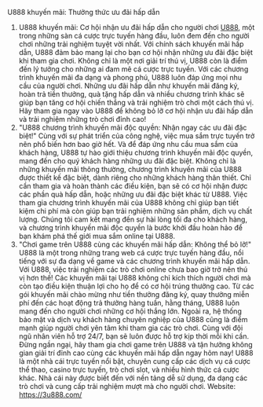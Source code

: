 
U888 khuyến mãi: Thưởng thức ưu đãi hấp dẫn
1. U888 khuyến mãi: Cơ hội nhận ưu đãi hấp dẫn cho người chơi
<a href="https://3u888.com/ "> U888</a>, một trong những sàn cá cược trực tuyến hàng đầu, luôn đem đến cho người chơi những trải nghiệm tuyệt vời nhất. Với chính sách khuyến mãi hấp dẫn, U888 đảm bảo mang lại cho bạn cơ hội nhận những ưu đãi đặc biệt khi tham gia chơi.
Không chỉ là một nơi giải trí thú vị, U888 còn là điểm đến lý tưởng cho những ai đam mê cá cược trực tuyến. Với các chương trình khuyến mãi đa dạng và phong phú, U888 luôn đáp ứng mọi nhu cầu của người chơi.
Những ưu đãi hấp dẫn như khuyến mãi đăng ký, hoàn trả tiền thưởng, quà tặng hấp dẫn và nhiều chương trình khác sẽ giúp bạn tăng cơ hội chiến thắng và trải nghiệm trò chơi một cách thú vị.
Hãy tham gia ngay vào U888 để không bỏ lỡ cơ hội nhận ưu đãi hấp dẫn và trải nghiệm những trò chơi đỉnh cao!
2. "U888 chương trình khuyến mãi độc quyền: Nhận ngay các ưu đãi đặc biệt!"
Cùng với sự phát triển của công nghệ, việc mua sắm trực tuyến trở nên phổ biến hơn bao giờ hết. Và để đáp ứng nhu cầu mua sắm của khách hàng, U888 tự hào giới thiệu chương trình khuyến mãi độc quyền, mang đến cho quý khách hàng những ưu đãi đặc biệt.
Không chỉ là những khuyến mãi thông thường, chương trình khuyến mãi của U888 được thiết kế đặc biệt, dành riêng cho những khách hàng thân thiết. Chỉ cần tham gia và hoàn thành các điều kiện, bạn sẽ có cơ hội nhận được các phần quà hấp dẫn, hoặc những ưu đãi đặc biệt khác từ U888.
Việc tham gia chương trình khuyến mãi của U888 không chỉ giúp bạn tiết kiệm chi phí mà còn giúp bạn trải nghiệm những sản phẩm, dịch vụ chất lượng. Chúng tôi cam kết mang đến sự hài lòng tối đa cho khách hàng, và chương trình khuyến mãi độc quyền là bước khởi đầu hoàn hảo để bạn khám phá thế giới mua sắm online tại U888.
3. "Chơi game trên U888 cùng các khuyến mãi hấp dẫn: Không thể bỏ lỡ!"
U888 là một trong những trang web cá cược trực tuyến hàng đầu, nổi tiếng với sự đa dạng về game và các chương trình khuyến mãi hấp dẫn. Với U888, việc trải nghiệm các trò chơi online chưa bao giờ trở nên thú vị hơn thế!
Các khuyến mãi tại U888 không chỉ kích thích người chơi mà còn tạo điều kiện thuận lợi cho họ để có cơ hội trúng thưởng cao. Từ các gói khuyến mãi chào mừng như tiền thưởng đăng ký, quay thưởng miễn phí đến các hoạt động trả thưởng hàng tuần, hằng tháng, U888 luôn mang đến cho người chơi những cơ hội thắng lớn.
Ngoài ra, hệ thống bảo mật và dịch vụ khách hàng chuyên nghiệp của U888 cũng là điểm mạnh giúp người chơi yên tâm khi tham gia các trò chơi. Cùng với đội ngũ nhân viên hỗ trợ 24/7, bạn sẽ luôn được hỗ trợ kịp thời mỗi khi cần.
Đừng ngần ngại, hãy tham gia chơi game trên U888 và tận hưởng không gian giải trí đỉnh cao cùng các khuyến mãi hấp dẫn ngay hôm nay!
U888 là một nhà cái trực tuyến nổi bật, chuyên cung cấp các dịch vụ cá cược thể thao, casino trực tuyến, trò chơi slot, và nhiều hình thức cá cược khác. Nhà cái này được biết đến với nền tảng dễ sử dụng, đa dạng các trò chơi và cung cấp trải nghiệm mượt mà cho người chơi.
Website: https://3u888.com/

